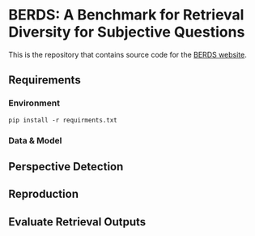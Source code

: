 # BERDS: A Benchmark for Retrieval Diversity for Subjective Questions

This is the repository that contains source code for the [BERDS website](https://timchen0618.github.io/berds/).


## Requirements 
### Environment
```
pip install -r requirments.txt
```

### Data & Model



## Perspective Detection

## Reproduction

## Evaluate Retrieval Outputs


